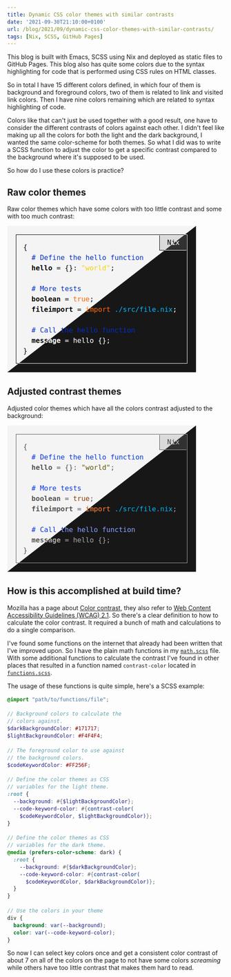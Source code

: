 ```yaml
---
title: Dynamic CSS color themes with similar contrasts
date: '2021-09-30T21:10:00+0100'
url: /blog/2021/09/dynamic-css-color-themes-with-similar-contrasts/
tags: [Nix, SCSS, GitHub Pages]
---
```


This blog is built with Emacs, SCSS using Nix and deployed as static files to
GitHub Pages. This blog also has quite some colors due to the syntax
highlighting for code that is performed using CSS rules on HTML classes.

So in total I have 15 different colors defined, in which four of them is
background and foreground colors, two of them is related to link and visited
link colors. Then I have nine colors remaining which are related to syntax
highlighting of code.

Colors like that can't just be used together with a good result, one have to
consider the different contrasts of colors against each other. I didn't feel
like making up all the colors for both the light and the dark background, I
wanted the same color-scheme for both themes. So what I did was to write a
SCSS function to adjust the color to get a specific contrast compared to the
background where it's supposed to be used.

So how do I use these colors is practice?

## Raw color themes

Raw color themes which have some colors with too little contrast and some with too much contrast:

![Raw color themes which have some colors with too little contrast and some with too much contrast](./raw-themes.png)

## Adjusted contrast themes

Adjusted color themes which have all the colors contrast adjusted to the background:

![Adjusted color themes which have all the colors contrast adjusted to the background](./adjusted-themes.png)

## How is this accomplished at build time?

Mozilla has a page about [Color contrast](https://developer.mozilla.org/en-US/docs/Web/Accessibility/Understanding_WCAG/Perceivable/Color_contrast),
they also refer to [Web Content Accessibility Guidelines (WCAG) 2.1](https://www.w3.org/TR/WCAG21/#dfn-contrast-ratio). So there's a clear definition to how to
calculate the color contrast. It required a bunch of math and calculations to do a single comparison.

I've found some functions on the internet that already had been written that
I've improved upon. So I have the plain math functions in my [`math.scss`](https://github.com/etu/etu.github.io/blob/5a61bb61b26c503014b9793ad771de417774c6cd/src/themes/elisnu/assets/scss/math.scss)
file. With some additional functions to calculate the contrast I've found in
other places that resulted in a function named `contrast-color` located in
[`functions.scss`](https://github.com/etu/etu.github.io/blob/5a61bb61b26c503014b9793ad771de417774c6cd/src/themes/elisnu/assets/scss/functions.scss).

The usage of these functions is quite simple, here's a SCSS example:

```scss
@import "path/to/functions/file";

// Background colors to calculate the
// colors against.
$darkBackgroundColor: #171717;
$lightBackgroundColor: #F4F4F4;

// The foreground color to use against
// the background colors.
$codeKeywordColor: #FF256F;

// Define the color themes as CSS
// variables for the light theme.
:root {
  --background: #{$lightBackgroundColor};
  --code-keyword-color: #{contrast-color(
    $codeKeywordColor, $lightBackgroundColor)};
}

// Define the color themes as CSS
// variables for the dark theme.
@media (prefers-color-scheme: dark) {
  :root {
    --background: #{$darkBackgroundColor};
    --code-keyword-color: #{contrast-color(
      $codeKeywordColor, $darkBackgroundColor)};
  }
}

// Use the colors in your theme
div {
  background: var(--background);
  color: var(--code-keyword-color);
}
```

So now I can select key colors once and get a consistent color contrast of
about 7 on all of the colors on the page to not have some colors *screaming*
while others have too little contrast that makes them hard to read.
